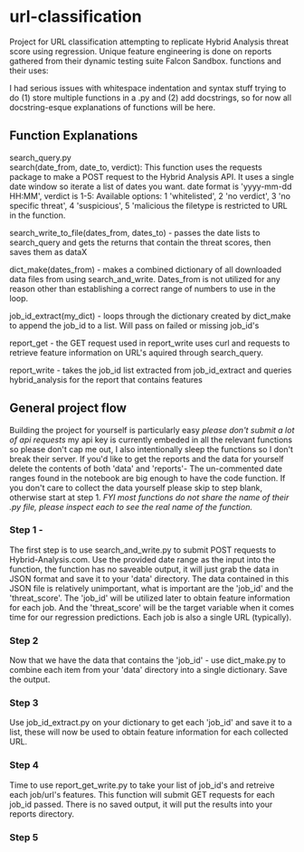 # url-classification
Project for URL classification attempting to replicate Hybrid Analysis threat
score using regression. Unique feature engineering is done on reports gathered from their dynamic testing suite Falcon Sandbox.
functions and their uses:

I had serious issues with whitespace indentation and syntax stuff trying to do
(1) store multiple functions in a .py and (2) add docstrings, so for now all docstring-esque explanations
of functions will be here.

## Function Explanations

search_query.py  
search(date_from, date_to, verdict):
This function uses the requests package to make a POST request to the Hybrid Analysis API.
It uses a single date window so iterate a list of dates you want.
date format is 'yyyy-mm-dd HH:MM', verdict is 1-5: Available options: 1 'whitelisted', 2 'no verdict', 3 'no specific threat', 4 'suspicious', 5 'malicious
the filetype is restricted to URL in the function.

search_write_to_file(dates_from, dates_to) - passes the date lists to search_query and gets the returns that contain the threat scores, then saves them as dataX

dict_make(dates_from) - makes a combined dictionary of all downloaded data files from using search_and_write. Dates_from is
not utilized for any reason other than establishing a correct
range of numbers to use in the loop.

job_id_extract(my_dict) - loops through the dictionary created by dict_make to append the job_id to a list. Will pass on failed or missing job_id's

report_get - the GET request used in report_write
uses curl and requests to retrieve feature information on URL's
aquired through search_query.

report_write - takes the job_id list extracted from job_id_extract and queries hybrid_analysis for the report that contains features


## General project flow

Building the project for yourself is particularly easy _please don't submit a lot of api requests_ my api key is currently embeded in all the relevant functions
so please don't cap me out, I also intentionally sleep the functions so I don't break their server. If you'd like to get the reports and the data for yourself delete the contents of both 'data' and 'reports'- The un-commented date ranges found in the notebook are big enough to have the code function. If you don't care to collect the data yourself please skip to step blank, otherwise start at step 1. _FYI most functions do not share the name of their .py file, please inspect each to see the real name of the function._


### Step 1 - 

The first step is to use search_and_write.py to submit POST requests to Hybrid-Analysis.com. Use the provided date range as the input into the function, the function has no saveable output, it will just grab the data in JSON format and save it to your 'data' directory. The data contained in this JSON file is relatively unimportant, what is important are the 'job_id' and the 'threat_score'. The 'job_id' will be utilized later to obtain feature information for each job. And the 'threat_score' will be the target variable when it comes time for our regression predictions. Each job is also a single URL (typically).

### Step 2

Now that we have the data that contains the 'job_id' - use dict_make.py to combine each item from your 'data' directory into a single dictionary. Save the output.

### Step 3

Use job_id_extract.py on your dictionary to get each 'job_id' and save it to a list, these will now be used to obtain feature information for each collected URL.

### Step 4

Time to use report_get_write.py to take your list of job_id's and retreive each job/url's features. This function will submit GET requests for each job_id passed. There is no saved output, it will put the results into your reports directory.

### Step 5